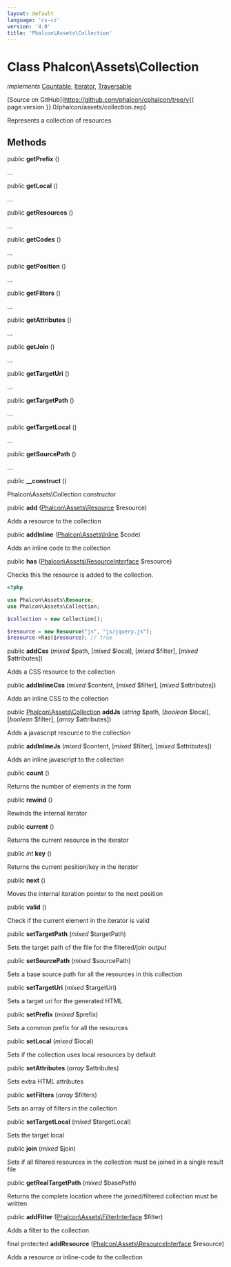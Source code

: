 ```yaml
---
layout: default
language: 'cs-cz'
version: '4.0'
title: 'Phalcon\Assets\Collection'
---
```

# Class **Phalcon\Assets\Collection**

*implements* [Countable](https://php.net/manual/en/class.countable.php), [Iterator](https://php.net/manual/en/class.iterator.php), [Traversable](https://php.net/manual/en/class.traversable.php)

[Source on GitHub](https://github.com/phalcon/cphalcon/tree/v{{ page.version }}.0/phalcon/assets/collection.zep)

Represents a collection of resources

## Methods

public **getPrefix** ()

...

public **getLocal** ()

...

public **getResources** ()

...

public **getCodes** ()

...

public **getPosition** ()

...

public **getFilters** ()

...

public **getAttributes** ()

...

public **getJoin** ()

...

public **getTargetUri** ()

...

public **getTargetPath** ()

...

public **getTargetLocal** ()

...

public **getSourcePath** ()

...

public **__construct** ()

Phalcon\Assets\Collection constructor

public **add** ([Phalcon\Assets\Resource](Phalcon_Assets_Resource) $resource)

Adds a resource to the collection

public **addInline** ([Phalcon\Assets\Inline](Phalcon_Assets_Inline) $code)

Adds an inline code to the collection

public **has** ([Phalcon\Assets\ResourceInterface](Phalcon_Assets_ResourceInterface) $resource)

Checks this the resource is added to the collection.

```php
<?php

use Phalcon\Assets\Resource;
use Phalcon\Assets\Collection;

$collection = new Collection();

$resource = new Resource("js", "js/jquery.js");
$resource->has($resource); // true

```

public **addCss** (*mixed* $path, [*mixed* $local], [*mixed* $filter], [*mixed* $attributes])

Adds a CSS resource to the collection

public **addInlineCss** (*mixed* $content, [*mixed* $filter], [*mixed* $attributes])

Adds an inline CSS to the collection

public [Phalcon\Assets\Collection](Phalcon_Assets_Collection) **addJs** (*string* $path, [*boolean* $local], [*boolean* $filter], [*array* $attributes])

Adds a javascript resource to the collection

public **addInlineJs** (*mixed* $content, [*mixed* $filter], [*mixed* $attributes])

Adds an inline javascript to the collection

public **count** ()

Returns the number of elements in the form

public **rewind** ()

Rewinds the internal iterator

public **current** ()

Returns the current resource in the iterator

public *int* **key** ()

Returns the current position/key in the iterator

public **next** ()

Moves the internal iteration pointer to the next position

public **valid** ()

Check if the current element in the iterator is valid

public **setTargetPath** (*mixed* $targetPath)

Sets the target path of the file for the filtered/join output

public **setSourcePath** (*mixed* $sourcePath)

Sets a base source path for all the resources in this collection

public **setTargetUri** (*mixed* $targetUri)

Sets a target uri for the generated HTML

public **setPrefix** (*mixed* $prefix)

Sets a common prefix for all the resources

public **setLocal** (*mixed* $local)

Sets if the collection uses local resources by default

public **setAttributes** (*array* $attributes)

Sets extra HTML attributes

public **setFilters** (*array* $filters)

Sets an array of filters in the collection

public **setTargetLocal** (*mixed* $targetLocal)

Sets the target local

public **join** (*mixed* $join)

Sets if all filtered resources in the collection must be joined in a single result file

public **getRealTargetPath** (*mixed* $basePath)

Returns the complete location where the joined/filtered collection must be written

public **addFilter** ([Phalcon\Assets\FilterInterface](Phalcon_Assets_FilterInterface) $filter)

Adds a filter to the collection

final protected **addResource** ([Phalcon\Assets\ResourceInterface](Phalcon_Assets_ResourceInterface) $resource)

Adds a resource or inline-code to the collection